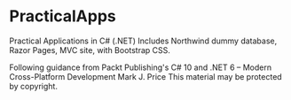# PracticalApps
 Practical Applications in C# (.NET)
 Includes Northwind dummy database, Razor Pages, MVC site, with Bootstrap CSS.
 
Following guidance from Packt Publishing's
C# 10 and .NET 6 – Modern Cross-Platform Development
Mark J. Price
This material may be protected by copyright.
